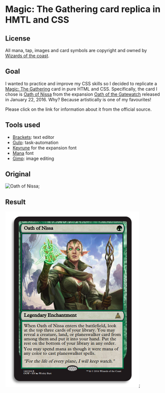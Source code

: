 # Magic: The Gathering card replica in HMTL and CSS 

## License 
All mana, tap, images and card symbols are copyright and owned by [Wizards of the coast](http://company.wizards.com).

## Goal
I wanted to practice and improve my CSS skills so I decided to replicate a [Magic: The Gathering](https://en.wikipedia.org/wiki/Magic:_The_Gathering) card in pure HTML and CSS. Specifically, the card I chose is [Oath of Nissa](http://gatherer.wizards.com/Pages/Card/Details.aspx?name=Oath+of+Nissa) from the expansion [Oath of the Gatewatch](https://mtg.gamepedia.com/Oath_of_the_Gatewatch) released in January 22, 2016. 
Why? Because artistically is one of my favourites!

Please click on the link for information about it from the official source.

## Tools used
* [Brackets](http://brackets.io): text editor
* [Gulp](https://gulpjs.com): task-automation
* [Keyrune](https://github.com/andrewgioia/Keyrune) for the expansion font 
* [Mana](https://github.com/andrewgioia/Mana) font  
* [Gimp](https://www.gimp.org): image editing

## Original 
![Oath of Nissa](app/images/mtg-originalx.jpeg?raw=true);

## Result
![MTG card in HTML and CSS](app/images/mtg-replica.png?raw=true);



